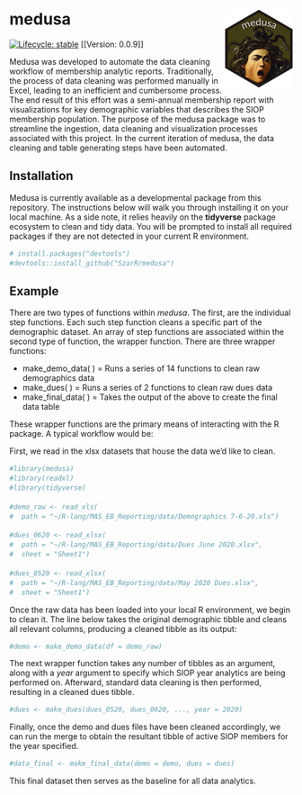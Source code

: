 
# medusa <img src="man/figures/logo.png" align="right" width="120" />

<!-- badges: start -->

[![Lifecycle:
stable](https://img.shields.io/badge/lifecycle-stable-brightgreen.svg)](https://www.tidyverse.org/lifecycle/#stable)
\[\[Version: 0.0.9\]\]

<!-- badges: end -->

Medusa was developed to automate the data cleaning workflow of
membership analytic reports. Traditionally, the process of data cleaning
was performed manually in Excel, leading to an inefficient and
cumbersome process. The end result of this effort was a semi-annual
membership report with visualizations for key demographic variables that
describes the SIOP membership population. The purpose of the medusa
package was to streamline the ingestion, data cleaning and visualization
processes associated with this project. In the current iteration of
medusa, the data cleaning and table generating steps have been
automated.

## Installation

Medusa is currently available as a developmental package from this
repository. The instructions below will walk you through installing it
on your local machine. As a side note, it relies heavily on the
**tidyverse** package ecosystem to clean and tidy data. You will be
prompted to install all required packages if they are not detected in
your current R environment.

``` r
# install.packages("devtools")
#devtools::install_github("SzarR/medusa")
```

## Example

There are two types of functions within *medusa*. The first, are the
individual step functions. Each such step function cleans a specific
part of the demographic dataset. An array of step functions are
associated within the second type of function, the wrapper function.
There are three wrapper functions:

-   make\_demo\_data( ) = Runs a series of 14 functions to clean raw
    demographics data
-   make\_dues( ) = Runs a series of 2 functions to clean raw dues data
-   make\_final\_data( ) = Takes the output of the above to create the
    final data table

These wrapper functions are the primary means of interacting with the R
package. A typical workflow would be:

First, we read in the xlsx datasets that house the data we’d like to
clean.

``` r
#library(medusa)
#library(readxl)
#library(tidyverse)

#demo_raw <- read_xls(
#  path = "~/R-lang/MAS_EB_Reporting/data/Demographics 7-6-20.xls")

#dues_0620 <- read_xlsx(
#  path = "~/R-lang/MAS_EB_Reporting/data/Dues June 2020.xlsx",
#  sheet = "Sheet1")

#dues_0520 <- read_xlsx(
#  path = "~/R-lang/MAS_EB_Reporting/data/May 2020 Dues.xlsx",
#  sheet = "Sheet1")
```

Once the raw data has been loaded into your local R environment, we
begin to clean it. The line below takes the original demographic tibble
and cleans all relevant columns, producing a cleaned tibble as its
output:

``` r
#demo <- make_demo_data(df = demo_raw)
```

The next wrapper function takes any number of tibbles as an argument,
along with a *year* argument to specify which SIOP year analytics are
being performed on. Afterward, standard data cleaning is then performed,
resulting in a cleaned dues tibble.

``` r
#dues <- make_dues(dues_0520, dues_0620, ..., year = 2020)
```

Finally, once the demo and dues files have been cleaned accordingly, we
can run the merge to obtain the resultant tibble of active SIOP members
for the year specified.

``` r
#data_final <- make_final_data(demo = demo, dues = dues)
```

This final dataset then serves as the baseline for all data analytics.
